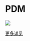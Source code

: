 # PDM

![](https://pdm-project.org/latest/assets/logo_big.png)

[更多详见](https://pdm-project.org/latest/)
